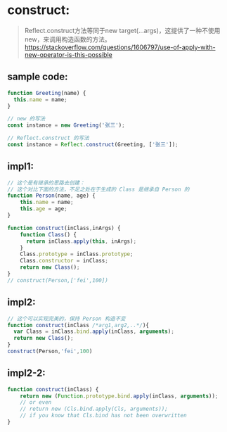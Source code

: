 # construct:
> Reflect.construct方法等同于new target(...args)，这提供了一种不使用new，来调用构造函数的方法。
> https://stackoverflow.com/questions/1606797/use-of-apply-with-new-operator-is-this-possible

## sample code:
```js
function Greeting(name) {
  this.name = name;
}

// new 的写法
const instance = new Greeting('张三');

// Reflect.construct 的写法
const instance = Reflect.construct(Greeting, ['张三']);
```

## impl1:
```js
// 这个是有继承的思路去创建：
// 这个对比下面的方法，不足之处在于生成的 Class 是继承自 Person 的
function Person(name, age) {
    this.name = name;
    this.age = age;
}

function construct(inClass,inArgs) {
    function Class() {
      return inClass.apply(this, inArgs);
    }
    Class.prototype = inClass.prototype;
    Class.constructor = inClass;
    return new Class();
}
// construct(Person,['fei',100])
```


## impl2:
```js
// 这个可以实现完美的，保持 Person 构造不变
function construct(inClass /*arg1,arg2,..*/){
  var Class = inClass.bind.apply(inClass, arguments);
  return new Class();
}
construct(Person,'fei',100)
```
## impl2-2:
```js
function construct(inClass) {
    return new (Function.prototype.bind.apply(inClass, arguments));
    // or even
    // return new (Cls.bind.apply(Cls, arguments));
    // if you know that Cls.bind has not been overwritten
}
```

